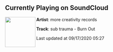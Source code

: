 ## Currently Playing on SoundCloud

[<img align="left" width="100" src="https://i1.sndcdn.com/artworks-k6qogf5NkbOIDwMV-SbXyyQ-t50x50.jpg">](https://soundcloud.com/morecreativityrecords/sub-trauma-burn-out)

**Artist**: more creativity records 

**Track**: sub trauma - Burn Out

Last updated at 09/17/2020 05:27
